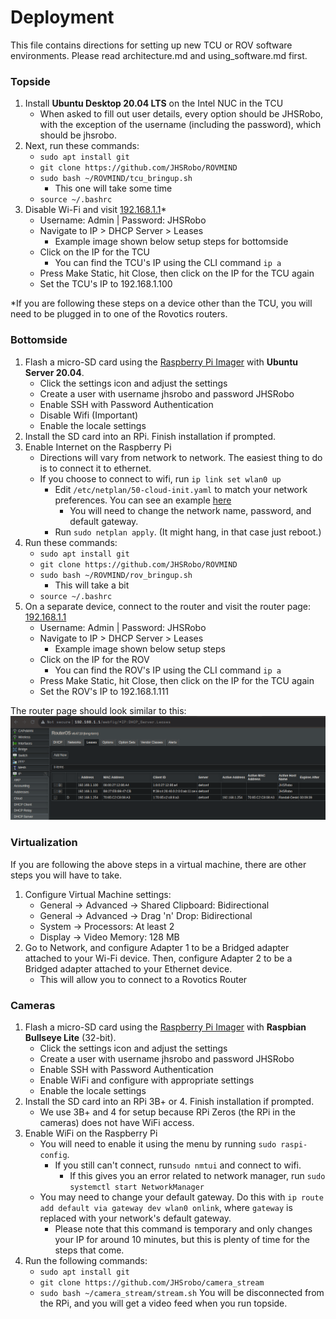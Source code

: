 ﻿# Deployment
This file contains directions for setting up new TCU or ROV software environments.
Please read architecture.md and using_software.md first.
### Topside
1. Install **Ubuntu Desktop 20.04 LTS** on the Intel NUC in the TCU
	* When asked to fill out user details, every option should be JHSRobo, with the exception of the username (including the password), which should be jhsrobo.
2. Next, run these commands:
	* `sudo apt install git`
	* `git clone https://github.com/JHSRobo/ROVMIND`
	* `sudo bash ~/ROVMIND/tcu_bringup.sh`
		* This one will take some time 
	* `source ~/.bashrc`
3. Disable Wi-Fi and visit [192.168.1.1](192.168.1.1)*
	* Username: Admin | Password: JHSRobo
	* Navigate to IP > DHCP Server > Leases
		* Example image shown below setup steps for bottomside
	* Click on the IP for the TCU
		* You can find the TCU's IP using the CLI command `ip a`
	* Press Make Static, hit Close, then click on the IP for the TCU again
	* Set the TCU's IP to 192.168.1.100

*If you are following these steps on a device other than the TCU, you will need to be plugged in to one of the Rovotics routers.
### Bottomside
1. Flash a micro-SD card using the [Raspberry Pi Imager](https://www.raspberrypi.com/software/) with **Ubuntu Server 20.04**.
	* Click the settings icon and adjust the settings
	* Create a user with username jhsrobo and password JHSRobo
	* Enable SSH with Password Authentication
	* Disable Wifi (Important)
	* Enable the locale settings
2. Install the SD card into an RPi. Finish installation if prompted.
3. Enable Internet on the Raspberry Pi
	* Directions will vary from network to network. The easiest thing to do is to connect it to ethernet.
	* If you choose to connect to wifi, run `ip link set wlan0 up`
		* Edit `/etc/netplan/50-cloud-init.yaml` to match your network preferences. You can see an example [here](https://github.com/JHSRobo/documentation/blob/main/example_netplan)
			* You will need to change the network name, password, and default gateway.
		* Run `sudo netplan apply`. (It might hang, in that case just reboot.)
4. Run these commands:
	* `sudo apt install git`
	* `git clone https://github.com/JHSRobo/ROVMIND`
	* `sudo bash ~/ROVMIND/rov_bringup.sh`
		* This will take a bit
	* `source ~/.bashrc`
5. On a separate device, connect to the router and visit the router page: [192.168.1.1](192.168.1.1)
	* Username: Admin | Password: JHSRobo
	* Navigate to IP > DHCP Server > Leases
		* Example image shown below setup steps
	* Click on the IP for the ROV
		* You can find the ROV's IP using the CLI command `ip a`
	* Press Make Static, hit Close, then click on the IP for the TCU again
	* Set the ROV's IP to 192.168.1.111

The router page should look similar to this:
![Router Page Example](https://github.com/JHSRobo/documentation/blob/main/pictures/routerScreengrab.png "Don't mind the forced dark mode lmao")

### Virtualization
If you are following the above steps in a virtual machine, there are other steps you will have to take.
1. Configure Virtual Machine settings:
	* General -> Advanced -> Shared Clipboard: Bidirectional
	* General -> Advanced -> Drag 'n' Drop: Bidirectional
	* System -> Processors: At least 2
	* Display -> Video Memory: 128 MB
2. Go to Network, and configure Adapter 1 to be a Bridged adapter attached to your Wi-Fi device. Then, configure Adapter 2 to be a Bridged adapter attached to your Ethernet device.
	* This will allow you to connect to a Rovotics Router
### Cameras
1. Flash a micro-SD card using the [Raspberry Pi Imager](https://www.raspberrypi.com/software/) with **Raspbian Bullseye Lite** (32-bit).
	* Click the settings icon and adjust the settings
	* Create a user with username jhsrobo and password JHSRobo
	* Enable SSH with Password Authentication
	* Enable WiFi and configure with appropriate settings
	* Enable the locale settings
2. Install the SD card into an RPi 3B+ or 4. Finish installation if prompted.
	* We use 3B+ and 4 for setup because RPi Zeros (the RPi in the cameras) does not have WiFi access.
3. Enable WiFi on the Raspberry Pi
	* You will need to enable it using the menu by running `sudo raspi-config`.
		* If you still can't connect, run`sudo nmtui` and connect to wifi.
			* If this gives you an error related to network manager, run `sudo systemctl start NetworkManager`
    * You may need to change your default gateway. Do this with `ip route add default via gateway dev wlan0 onlink`, where `gateway` is replaced with your network's default gateway.
	    * Please note that this command is temporary and only changes your IP for around 10 minutes, but this is plenty of time for the steps that come.
4. Run the following commands:
	* `sudo apt install git`
	* `git clone https://github.com/JHSrobo/camera_stream`
	* `sudo bash ~/camera_stream/stream.sh`
You will be disconnected from the RPi, and you will get a video feed when you run topside.
